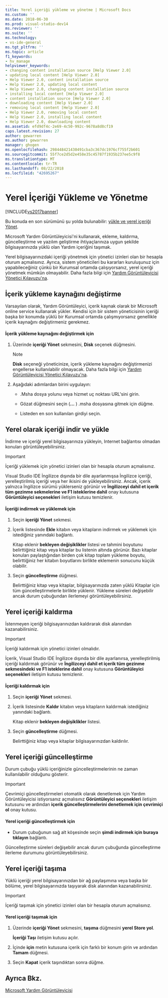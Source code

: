 ```yaml
---
title: Yerel içeriği yükleme ve yönetme | Microsoft Docs
ms.custom: ''
ms.date: 2018-06-30
ms.prod: visual-studio-dev14
ms.reviewer: ''
ms.suite: ''
ms.technology:
- vs-ide-general
ms.tgt_pltfrm: ''
ms.topic: article
f1_keywords:
- hv_manage
helpviewer_keywords:
- changing content installation source [Help Viewer 2.0]
- updating local content [Help Viewer 2.0]
- Help Viewer 2.0, content installation source
- Help Viewer 2.0, updating local content
- Help Viewer 2.0, changing content installation source
- installing local content [Help Viewer 2.0]
- content installation source [Help Viewer 2.0]
- downloading content [Help Viewer 2.0]
- removing local content [Help Viewer 2.0]
- Help Viewer 2.0, removing local content
- Help Viewer 2.0, installing local content
- Help Viewer 2.0, downloading content
ms.assetid: efd9df4c-2e69-4c50-992c-9678a8d8cf19
caps.latest.revision: 27
author: gewarren
ms.author: gewarren
manager: ghogen
ms.openlocfilehash: 298448421430491cba3c367dc1976cf755f2b601
ms.sourcegitcommit: 55f7ce2d5d2e458e35c45787f1935b237ee5c9f8
ms.translationtype: MT
ms.contentlocale: tr-TR
ms.lasthandoff: 08/22/2018
ms.locfileid: "42695267"
---
```

# <a name="install-and-manage-local-content"></a>Yerel İçeriği Yükleme ve Yönetme
[!INCLUDE[vs2017banner](../includes/vs2017banner.md)]

Bu konuda en son sürümünü şu yolda bulunabilir: [yükle ve yerel içeriği Yönet](https://docs.microsoft.com/visualstudio/ide/install-and-manage-local-content).  
  
Microsoft Yardım Görüntüleyicisi'ni kullanarak, ekleme, kaldırma, güncelleştirme ve yazılım geliştirme ihtiyaçlarınıza uygun şekilde bilgisayarınızda yüklü olan Yardım içeriğini taşımak.  
  
 Yerel bilgisayarınızdaki içeriği yönetmek için yönetici izinleri olan bir hesapla oturum açmalısınız. Ayrıca, sistem yöneticileri bu kararları kuruluşunuz için yapabileceğiniz çünkü bir Kurumsal ortamda çalışıyorsanız, yerel içeriği yönetmek mümkün olmayabilir. Daha fazla bilgi için [Yardım Görüntüleyicisi Yönetici Kılavuzu'na](../ide/help-viewer-administrator-guide.md).  
  
## <a name="changing-the-content-installation-source"></a>İçerik yükleme kaynağını değiştirme  
 Varsayılan olarak, Yardım Görüntüleyici, içerik kaynak olarak bir Microsoft online service kullanarak yükler. Kendisi için bir sistem yöneticisinin içeriği başka bir konumda yüklü bir Kurumsal ortamda çalışmıyorsanız genellikle içerik kaynağını değiştirmeniz gerekmez.  
  
#### <a name="to-change-the-content-installation-source"></a>İçerik yükleme kaynağını değiştirmek için  
  
1.  Üzerinde **içeriği Yönet** sekmesini, **Disk** seçenek düğmesini.  
  
    > [!NOTE]
    >  **Disk** seçeneği yöneticinize, içerik yükleme kaynağını değiştirmenizi engellerse kullanılabilir olmayacak. Daha fazla bilgi için [Yardım Görüntüleyicisi Yönetici Kılavuzu'na](../ide/help-viewer-administrator-guide.md).  
  
2.  Aşağıdaki adımlardan birini uygulayın:  
  
    -   .Msha dosya yolunu veya hizmet uç noktası URL'sini girin.  
  
    -   Gözat düğmesini seçin (**...** ) .msha dosyasına gitmek için düğme.  
  
    -   Listeden en son kullanılan girdiyi seçin.  
  
## <a name="download-and-install-content-locally"></a>Yerel olarak içeriği indir ve yükle  
 İndirme ve içeriği yerel bilgisayarınıza yükleyin, Internet bağlantısı olmadan konuları görüntüleyebilirsiniz.  
  
> [!IMPORTANT]
>  İçeriği yüklemek için yönetici izinleri olan bir hesapla oturum açmalısınız.  
  
 Visual Studio IDE İngilizce dışında bir dile ayarlanmışsa İngilizce içeriği, yerelleştirilmiş içeriği veya her ikisini de yükleyebilirsiniz. Ancak, içerik yalnızca İngilizce sürümü yüklerseniz görünür ve **İngilizceyi dahil et içerik tüm gezinme sekmelerine ve F1 isteklerine dahil** onay kutusuna **Görüntüleyici seçenekleri** iletişim kutusu temizlenir.  
  
#### <a name="to-download-and-install-content"></a>İçeriği indirmek ve yüklemek için  
  
1.  Seçin **içeriği Yönet** sekmesi.  
  
2.  İçerik listesinde **Ekle** kitabın veya kitapların indirmek ve yüklemek için istediğiniz yanındaki bağlantı.  
  
     Kitap eklenir **bekleyen değişiklikler** listesi ve tahmini boyutunu belirttiğiniz kitap veya kitaplar bu listenin altında görünür. Bazı kitaplar konuları paylaştığından birden çok kitap toplam yükleme boyutu, belirttiğiniz her kitabın boyutlarını birlikte eklemenin sonucunu küçük olabilir.  
  
3.  Seçin **güncelleştirme** düğmesi.  
  
     Belirttiğiniz kitap veya kitaplar, bilgisayarınızda zaten yüklü Kitaplar için tüm güncelleştirmelerle birlikte yüklenir. Yükleme süreleri değişebilir ancak durum çubuğundan ilerlemeyi görüntüleyebilirsiniz.  
  
## <a name="removing-local-content"></a>Yerel içeriği kaldırma  
 İstenmeyen içeriği bilgisayarınızdan kaldırarak disk alanından kazanabilirsiniz.  
  
> [!IMPORTANT]
>  İçeriği kaldırmak için yönetici izinleri olmalıdır.  
  
 İçerik, Visual Studio IDE İngilizce dışında bir dile ayarlanırsa, yerelleştirilmiş içeriği kaldırmak görünür ve **İngilizceyi dahil et içerik tüm gezinme sekmesindeki ve F1 isteklerine dahil** onay kutusuna **Görüntüleyici seçenekleri**  iletişim kutusu temizlenir.  
  
#### <a name="to-remove-content"></a>İçeriği kaldırmak için  
  
1.  Seçin **içeriği Yönet** sekmesi.  
  
2.  İçerik listesinde **Kaldır** kitabın veya kitapların kaldırmak istediğiniz yanındaki bağlantı.  
  
     Kitap eklenir **bekleyen değişiklikler** listesi.  
  
3.  Seçin **güncelleştirme** düğmesi.  
  
     Belirttiğiniz kitap veya kitaplar bilgisayarınızdan kaldırılır.  
  
## <a name="updating-local-content"></a>Yerel içeriği güncelleştirme  
 Durum çubuğu yüklü içeriğinizle güncelleştirmelerinin ne zaman kullanılabilir olduğunu gösterir.  
  
> [!IMPORTANT]
>  Çevrimiçi güncelleştirmeleri otomatik olarak denetlemek için Yardım Görüntüleyicisi istiyorsanız açmalısınız **Görüntüleyici seçenekleri** iletişim kutusunu ve ardından **içerik güncelleştirmelerini denetlemek için çevrimiçi ol** onay kutusu.  
  
#### <a name="to-update-local-content"></a>Yerel içeriği güncelleştirmek için  
  
-   Durum çubuğunun sağ alt köşesinde seçin **şimdi indirmek için buraya tıklayın** bağlantı.  
  
 Güncelleştirme süreleri değişebilir ancak durum çubuğunda güncelleştirme ilerleme durumunu görüntüleyebilirsiniz.  
  
## <a name="moving-local-content"></a>Yerel içeriği taşıma  
 Yüklü içeriği yerel bilgisayarınızdan bir ağ paylaşımına veya başka bir bölüme, yerel bilgisayarınızda taşıyarak disk alanından kazanabilirsiniz.  
  
> [!IMPORTANT]
>  İçeriği taşımak için yönetici izinleri olan bir hesapla oturum açmalısınız.  
  
#### <a name="to-move-local-content"></a>Yerel içeriği taşımak için  
  
1.  Üzerinde **içeriği Yönet** sekmesini, **taşıma** düğmesini **yerel Store yol**.  
  
     **İçeriği Taşı** iletişim kutusu açılır.  
  
2.  İçinde **için** metin kutusuna içerik için farklı bir konum girin ve ardından **Tamam** düğmesi.  
  
3.  Seçin **Kapat** içerik taşındıktan sonra düğme.  
  
## <a name="see-also"></a>Ayrıca Bkz.  
 [Microsoft Yardım Görüntüleyicisi](../ide/microsoft-help-viewer.md)



